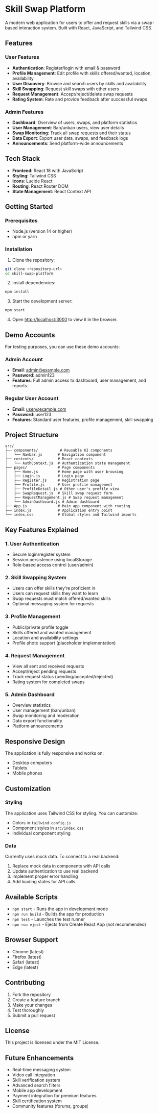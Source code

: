 # Skill Swap Platform

A modern web application for users to offer and request skills via a swap-based interaction system. Built with React, JavaScript, and Tailwind CSS.

## Features

### User Features
- **Authentication**: Register/login with email & password
- **Profile Management**: Edit profile with skills offered/wanted, location, availability
- **User Discovery**: Browse and search users by skills and availability
- **Skill Swapping**: Request skill swaps with other users
- **Request Management**: Accept/reject/delete swap requests
- **Rating System**: Rate and provide feedback after successful swaps

### Admin Features
- **Dashboard**: Overview of users, swaps, and platform statistics
- **User Management**: Ban/unban users, view user details
- **Swap Monitoring**: Track all swap requests and their status
- **Data Export**: Export user data, swaps, and feedback logs
- **Announcements**: Send platform-wide announcements

## Tech Stack

- **Frontend**: React 18 with JavaScript
- **Styling**: Tailwind CSS
- **Icons**: Lucide React
- **Routing**: React Router DOM
- **State Management**: React Context API

## Getting Started

### Prerequisites
- Node.js (version 14 or higher)
- npm or yarn

### Installation

1. Clone the repository:
```bash
git clone <repository-url>
cd skill-swap-platform
```

2. Install dependencies:
```bash
npm install
```

3. Start the development server:
```bash
npm start
```

4. Open [http://localhost:3000](http://localhost:3000) to view it in the browser.

## Demo Accounts

For testing purposes, you can use these demo accounts:

### Admin Account
- **Email**: admin@example.com
- **Password**: admin123
- **Features**: Full admin access to dashboard, user management, and reports

### Regular User Account
- **Email**: user@example.com
- **Password**: user123
- **Features**: Standard user features, profile management, skill swapping

## Project Structure

```
src/
├── components/          # Reusable UI components
│   └── Navbar.js       # Navigation component
├── contexts/           # React contexts
│   └── AuthContext.js  # Authentication state management
├── pages/              # Page components
│   ├── Home.js         # Home page with user browsing
│   ├── Login.js        # Login page
│   ├── Register.js     # Registration page
│   ├── Profile.js      # User profile management
│   ├── ProfileDetail.js # Other user's profile view
│   ├── SwapRequest.js  # Skill swap request form
│   ├── RequestManagement.js # Swap request management
│   └── AdminDashboard.js # Admin dashboard
├── App.js              # Main app component with routing
├── index.js            # Application entry point
└── index.css           # Global styles and Tailwind imports
```

## Key Features Explained

### 1. User Authentication
- Secure login/register system
- Session persistence using localStorage
- Role-based access control (user/admin)

### 2. Skill Swapping System
- Users can offer skills they're proficient in
- Users can request skills they want to learn
- Swap requests must match offered/wanted skills
- Optional messaging system for requests

### 3. Profile Management
- Public/private profile toggle
- Skills offered and wanted management
- Location and availability settings
- Profile photo support (placeholder implementation)

### 4. Request Management
- View all sent and received requests
- Accept/reject pending requests
- Track request status (pending/accepted/rejected)
- Rating system for completed swaps

### 5. Admin Dashboard
- Overview statistics
- User management (ban/unban)
- Swap monitoring and moderation
- Data export functionality
- Platform announcements

## Responsive Design

The application is fully responsive and works on:
- Desktop computers
- Tablets
- Mobile phones

## Customization

### Styling
The application uses Tailwind CSS for styling. You can customize:
- Colors in `tailwind.config.js`
- Component styles in `src/index.css`
- Individual component styling

### Data
Currently uses mock data. To connect to a real backend:
1. Replace mock data in components with API calls
2. Update authentication to use real backend
3. Implement proper error handling
4. Add loading states for API calls

## Available Scripts

- `npm start` - Runs the app in development mode
- `npm run build` - Builds the app for production
- `npm test` - Launches the test runner
- `npm run eject` - Ejects from Create React App (not recommended)

## Browser Support

- Chrome (latest)
- Firefox (latest)
- Safari (latest)
- Edge (latest)

## Contributing

1. Fork the repository
2. Create a feature branch
3. Make your changes
4. Test thoroughly
5. Submit a pull request

## License

This project is licensed under the MIT License.

## Future Enhancements

- Real-time messaging system
- Video call integration
- Skill verification system
- Advanced search filters
- Mobile app development
- Payment integration for premium features
- Skill certification system
- Community features (forums, groups) 
